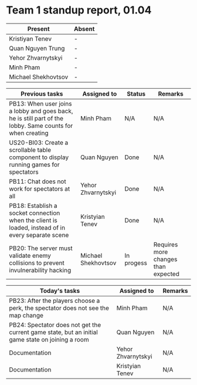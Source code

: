 # Team 1 standup report, 01.04

| Present | Absent |
| - | - |
| Kristiyan Tenev | - |
| Quan Nguyen Trung | - |
| Yehor Zhvarnytskyi | - |
| Minh Pham | - |
| Michael Shekhovtsov | - |

| Previous tasks | Assigned to | Status | Remarks |
| - | - | - | - |
| PB13: When user joins a lobby and goes back, he is still part of the lobby. Same counts for when creating | Minh Pham | N/A | N/A |
| US20-BI03: Create a scrollable table component to display running games for spectators | Quan Nguyen | Done | N/A |
| PB11: Chat does not work for spectators at all | Yehor Zhvarnytskyi | Done | N/A |
| PB18: Establish a socket connection when the client is loaded, instead of in every separate scene | Kristyian Tenev | Done | N/A |
| PB20: The server must validate enemy collisions to prevent invulnerability hacking | Michael Shekhovtsov | In progess | Requires more changes than expected |

| Today's tasks | Assigned to | Remarks |
| - | - | - |
| PB23: After the players choose a perk, the spectator does not see the map change | Minh Pham | N/A |
| PB24: Spectator does not get the current game state, but an initial game state on joining a room | Quan Nguyen | N/A |
| Documentation | Yehor Zhvarnytskyi | N/A |
| Documentation | Kristyian Tenev | N/A |
